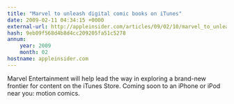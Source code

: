 ```yaml
---
title: "Marvel to unleash digital comic books on iTunes"
date: 2009-02-11 04:34:15 +0000
external-url: http://appleinsider.com/articles/09/02/10/marvel_to_unleash_digital_comic_books_on_itunes
hash: 9eb09f568d4b8d4cc209205fa51c5278
annum:
    year: 2009
    month: 02
hostname: appleinsider.com
---
```


Marvel Entertainment will help lead the way in exploring a brand-new frontier for content on the iTunes Store.  Coming soon to an iPhone or iPod near you: motion comics.
